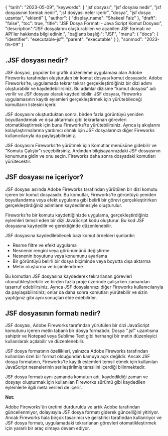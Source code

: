 {
"tarih": "2023-05-09",
  "keywords": [
"jsf dosyası",
"jsf dosyası nedir",
"jsf dosyasının formatı nedir",
"jsf dosyası neler içerir",
"dosya",
"jsf dosya uzantısı",
"eklenti"
],
  "author": {
"display_name": "Shakeel Faiz"
},
"draft": "false",
"toc": true,
"title": "JSF Dosya Formatı - Java Script Komut Dosyası",
  "description":"JSF dosyalarını oluşturabilen ve açabilen JSF formatı ve API'ler hakkında bilgi edinin.",
"bağlantı başlığı": "JSF",
  "menu": {
    "docs": {
      "identifier": "executable-jsf",
      "parent": "executable"
}
},
"sonmod": "2023-05-09"
}

## .JSF dosyası nedir?

JSF dosyası, popüler bir grafik düzenleme uygulaması olan Adobe Fireworks tarafından oluşturulan bir komut dosyası komut dosyasıdır. Adobe Fireworks'te, uygulamada tekrar tekrar gerçekleştirdiğiniz bir dizi adımı oluşturabilir ve kaydedebilirsiniz. Bu adımlar dizisine "komut dosyası" adı verilir ve JSF dosyası olarak kaydedilebilir. JSF dosyası, Fireworks uygulamasının kayıtlı eylemleri gerçekleştirmek için yürütebileceği komutların listesini içerir.

JSF dosyasını oluşturduktan sonra, birden fazla görüntüyü yeniden boyutlandırmak ve dışa aktarmak gibi tekrarlanan görevleri otomatikleştirmek için bunu Fireworks'te yürütebilirsiniz. Ayrıca iş akışlarını kolaylaştırmalarına yardımcı olmak için JSF dosyalarınızı diğer Fireworks kullanıcılarıyla da paylaşabilirsiniz.

JSF dosyasını Fireworks'te yürütmek için Komutlar menüsüne gidebilir ve "Komutu Çalıştır"ı seçebilirsiniz. Ardından bilgisayarınızdaki JSF dosyasının konumuna gidin ve onu seçin. Fireworks daha sonra dosyadaki komutları yürütecektir.

## JSF dosyası ne içeriyor?

JSF dosyası aslında Adobe Fireworks tarafından yürütülen bir dizi komutu içeren bir komut dosyasıdır. Bu komutlar, Fireworks'te görüntüyü yeniden boyutlandırma veya efekt uygulama gibi belirli bir görevi gerçekleştirirken gerçekleştirdiğiniz adımların kaydedilmesiyle oluşturulur.

Fireworks'te bir komutu kaydettiğinizde uygulama, gerçekleştirdiğiniz eylemleri temsil eden bir dizi JavaScript kodu oluşturur. Bu kod JSF dosyasına kaydedilir ve gerektiğinde düzenlenebilir.

JSF dosyasına kaydedilebilecek bazı komut örnekleri şunlardır:

- Resme filtre ve efekt uygulama
- Nesnenin rengini veya görünümünü değiştirme
- Nesnenin boyutunu veya konumunu ayarlama
- Bir görüntüyü belirli bir dosya biçiminde veya boyutta dışa aktarma
- Metin oluşturma ve biçimlendirme

Bu komutları JSF dosyasına kaydederek tekrarlanan görevleri otomatikleştirebilir ve birden fazla proje üzerinde çalışırken zamandan tasarruf edebilirsiniz. Ayrıca JSF dosyalarınızı diğer Fireworks kullanıcılarıyla da paylaşabilirsiniz; onlar da daha sonra komutları yürütebilir ve sizin yaptığınız gibi aynı sonuçları elde edebilirler.

## JSF dosyasının formatı nedir?

JSF dosyası, Adobe Fireworks tarafından yürütülen bir dizi JavaScript komutunu içeren metin tabanlı bir dosya formatıdır. Dosya ".jsf" uzantısına sahiptir ve Notepad veya Sublime Text gibi herhangi bir metin düzenleyici kullanılarak açılabilir ve düzenlenebilir.

JSF dosya formatının özellikleri, yalnızca Adobe Fireworks tarafından kullanılan özel bir format olduğundan kamuya açık değildir. Ancak JSF dosya formatının, Fireworks'te kayıtlı eylemleri temsil etmek için kullanılan JavaScript nesnelerinin serileştirilmiş temsilini içerdiği bilinmektedir.

JSF dosya formatı aynı zamanda komutun adı, kaydedildiği zaman ve dosyayı oluşturmak için kullanılan Fireworks sürümü gibi kaydedilen eylemlerle ilgili meta verileri de içerir.

**Not:**

Adobe Fireworks'ün üretimi durduruldu ve artık Adobe tarafından güncellenmiyor, dolayısıyla JSF dosya formatı giderek güncelliğini yitiriyor. Ancak Fireworks hala birçok tasarımcı ve geliştirici tarafından kullanılıyor ve JSF dosya formatı, uygulamadaki tekrarlanan görevleri otomatikleştirmek için yararlı bir araç olmaya devam ediyor.

